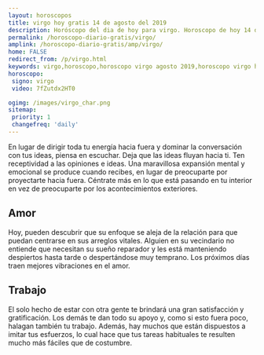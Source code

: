 ```yaml
---
layout: horoscopos
title: virgo hoy gratis 14 de agosto del 2019 
description: Horóscopo del dia de hoy para virgo. Horoscopo de hoy 14 de agosto del 2019. Las predicciones de amor, trabajo, vida personal gratis.
permalink: /horoscopo-diario-gratis/virgo/
amplink: /horoscopo-diario-gratis/amp/virgo/
home: FALSE
redirect_from: /p/virgo.html
keywords: virgo,horoscopo,horoscopo virgo agosto 2019,horoscopo virgo hoy,tarot virgo agosto 2019,horoscopo virgo,tarot virgo hoy,horoscopo de hoy,horoscopo diario,tarot del amor,horoscopo de hoy virgo,horoscopo diario del tarot, Horoscopo de hoy virgo 14 de agosto del 2019,horóscopo del día,signos zodiacales 2019, el horoscopo de hoy
horoscopo:
 signo: virgo
 video: 7fZutdx2HT0

ogimg: /images/virgo_char.png
sitemap:
 priority: 1
 changefreq: 'daily'
---
```



En lugar de dirigir toda tu energía hacia fuera y dominar la conversación con tus ideas, piensa en escuchar. Deja que las ideas fluyan hacia ti. Ten receptividad a las opiniones e ideas. Una maravillosa expansión mental y emocional se produce cuando recibes, en lugar de preocuparte por proyectarte hacia fuera. Céntrate más en lo que está pasando en tu interior en vez de preocuparte por los acontecimientos exteriores.

## Amor

Hoy, pueden descubrir que su enfoque se aleja de la relación para que puedan centrarse en sus arreglos vitales. Alguien en su vecindario no entiende que necesitan su sueño reparador y les está manteniendo despiertos hasta tarde o despertándose muy temprano. Los próximos días traen mejores vibraciones en el amor.

## Trabajo

El solo hecho de estar con otra gente te brindará una gran satisfacción y gratificación. Los demás te dan todo su apoyo y, como si esto fuera poco, halagan también tu trabajo. Además, hay muchos que están dispuestos a imitar tus esfuerzos, lo cual hace que tus tareas habituales te resulten mucho más fáciles que de costumbre.